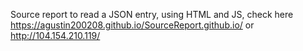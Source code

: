 Source report to read a JSON entry, using HTML and JS, check here https://agustin200208.github.io/SourceReport.github.io/ or http://104.154.210.119/
